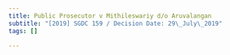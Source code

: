 ```yaml
---
title: Public Prosecutor v Mithileswariy d/o Aruvalangan
subtitle: "[2019] SGDC 159 / Decision Date: 29\_July\_2019"
tags: []

---
```

